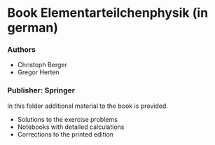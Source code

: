 # Book Elementarteilchenphysik (in german)
### Authors
- Christoph Berger 
- Gregor Herten 
### Publisher: Springer

In this folder additional material to the book is provided.
- Solutions to the exercise problems
- Notebooks with detailed calculations
- Corrections to the printed edition
 
